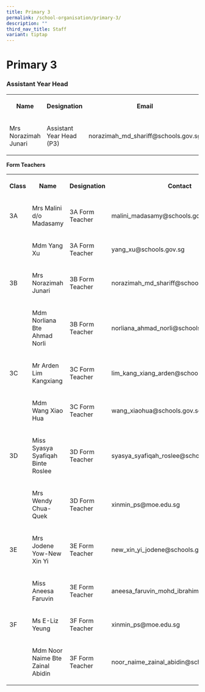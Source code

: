 ```yaml
---
title: Primary 3
permalink: /school-organisation/primary-3/
description: ""
third_nav_title: Staff
variant: tiptap
---
```

<h1><strong>Primary 3</strong></h1>
<h3>Assistant Year Head</h3>
<table style="minWidth: 75px">
<colgroup>
<col>
<col>
<col>
</colgroup>
<tbody>
<tr>
<th rowspan="1" colspan="1">
<p>Name</p>
</th>
<th rowspan="1" colspan="1">
<p>Designation</p>
</th>
<th rowspan="1" colspan="1">
<p>Email</p>
</th>
</tr>
<tr>
<td rowspan="1" colspan="1">
<p>Mrs Norazimah Junari</p>
</td>
<td rowspan="1" colspan="1">
<p>Assistant Year Head (P3)</p>
</td>
<td rowspan="1" colspan="1">
<p>norazimah_md_shariff@schools.gov.sg</p>
</td>
</tr>
</tbody>
</table>
<p><strong>Form Teachers</strong>
</p>
<table style="minWidth: 100px">
<colgroup>
<col>
<col>
<col>
<col>
</colgroup>
<tbody>
<tr>
<th rowspan="1" colspan="1">
<p>Class</p>
</th>
<th rowspan="1" colspan="1">
<p>Name</p>
</th>
<th rowspan="1" colspan="1">
<p>Designation</p>
</th>
<th rowspan="1" colspan="1">
<p>Contact</p>
</th>
</tr>
<tr>
<td rowspan="1" colspan="1">
<p>3A</p>
</td>
<td rowspan="1" colspan="1">
<p>Mrs Malini d/o Madasamy</p>
</td>
<td rowspan="1" colspan="1">
<p>3A Form Teacher</p>
</td>
<td rowspan="1" colspan="1">
<p>malini_madasamy@schools.gov.sg</p>
</td>
</tr>
<tr>
<td rowspan="1" colspan="1">
<p></p>
</td>
<td rowspan="1" colspan="1">
<p>Mdm Yang Xu</p>
</td>
<td rowspan="1" colspan="1">
<p>3A Form Teacher</p>
</td>
<td rowspan="1" colspan="1">
<p>yang_xu@schools.gov.sg</p>
</td>
</tr>
<tr>
<td rowspan="1" colspan="1">
<p>3B</p>
</td>
<td rowspan="1" colspan="1">
<p>Mrs Norazimah Junari</p>
</td>
<td rowspan="1" colspan="1">
<p>3B Form Teacher</p>
</td>
<td rowspan="1" colspan="1">
<p>norazimah_md_shariff@schools.gov.sg</p>
</td>
</tr>
<tr>
<td rowspan="1" colspan="1">
<p></p>
</td>
<td rowspan="1" colspan="1">
<p>Mdm Norliana Bte Ahmad Norli</p>
</td>
<td rowspan="1" colspan="1">
<p>3B Form Teacher</p>
</td>
<td rowspan="1" colspan="1">
<p>norliana_ahmad_norli@schools.gov.sg</p>
</td>
</tr>
<tr>
<td rowspan="1" colspan="1">
<p>3C</p>
</td>
<td rowspan="1" colspan="1">
<p>Mr Arden Lim Kangxiang</p>
</td>
<td rowspan="1" colspan="1">
<p>3C Form Teacher</p>
</td>
<td rowspan="1" colspan="1">
<p>lim_kang_xiang_arden@schools.gov.sg</p>
</td>
</tr>
<tr>
<td rowspan="1" colspan="1">
<p></p>
</td>
<td rowspan="1" colspan="1">
<p>Mdm Wang Xiao Hua&nbsp;</p>
</td>
<td rowspan="1" colspan="1">
<p>3C Form Teacher</p>
</td>
<td rowspan="1" colspan="1">
<p>wang_xiaohua@schools.gov.sg</p>
</td>
</tr>
<tr>
<td rowspan="1" colspan="1">
<p>3D</p>
</td>
<td rowspan="1" colspan="1">
<p>Miss Syasya Syafiqah Binte Roslee</p>
</td>
<td rowspan="1" colspan="1">
<p>3D Form Teacher</p>
</td>
<td rowspan="1" colspan="1">
<p>syasya_syafiqah_roslee@schools.gov.sg</p>
</td>
</tr>
<tr>
<td rowspan="1" colspan="1">
<p></p>
</td>
<td rowspan="1" colspan="1">
<p>Mrs Wendy Chua-Quek&nbsp;</p>
</td>
<td rowspan="1" colspan="1">
<p>3D Form Teacher</p>
</td>
<td rowspan="1" colspan="1">
<p>xinmin_ps@moe.edu.sg</p>
</td>
</tr>
<tr>
<td rowspan="1" colspan="1">
<p>3E</p>
</td>
<td rowspan="1" colspan="1">
<p>Mrs Jodene Yow-New Xin Yi</p>
</td>
<td rowspan="1" colspan="1">
<p>3E Form Teacher</p>
</td>
<td rowspan="1" colspan="1">
<p>new_xin_yi_jodene@schools.gov.sg</p>
</td>
</tr>
<tr>
<td rowspan="1" colspan="1">
<p></p>
</td>
<td rowspan="1" colspan="1">
<p>Miss Aneesa Faruvin</p>
</td>
<td rowspan="1" colspan="1">
<p>3E Form Teacher</p>
</td>
<td rowspan="1" colspan="1">
<p>aneesa_faruvin_mohd_ibrahim@schools.gov.sg</p>
</td>
</tr>
<tr>
<td rowspan="1" colspan="1">
<p>3F</p>
</td>
<td rowspan="1" colspan="1">
<p>Ms E-Liz Yeung</p>
</td>
<td rowspan="1" colspan="1">
<p>3F Form Teacher</p>
</td>
<td rowspan="1" colspan="1">
<p>xinmin_ps@moe.edu.sg</p>
</td>
</tr>
<tr>
<td rowspan="1" colspan="1">
<p></p>
</td>
<td rowspan="1" colspan="1">
<p>Mdm Noor Naime Bte Zainal Abidin</p>
</td>
<td rowspan="1" colspan="1">
<p>3F Form Teacher</p>
</td>
<td rowspan="1" colspan="1">
<p>noor_naime_zainal_abidin@schools.gov.sg</p>
</td>
</tr>
</tbody>
</table>
<p></p>